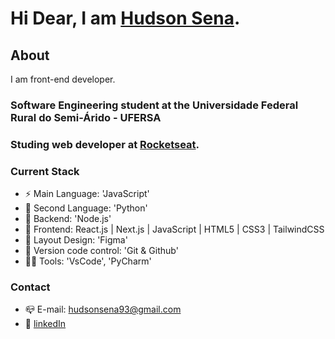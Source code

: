 
# Hi Dear, I am [Hudson Sena](https://hudsonsena.github.io/landing-page-hs/).

## About

I am front-end developer.
### Software Engineering student at the Universidade Federal Rural do Semi-Árido - UFERSA
### Studing web developer at [Rocketseat](https://www.rocketseat.com.br/).

### Current Stack

- ⚡️ Main Language: 'JavaScript'
- 🐍 Second Language: 'Python'
- 📡 Backend: 'Node.js'
- 💎 Frontend: React.js | Next.js | JavaScript | HTML5 | CSS3 | TailwindCSS
- 🎨 Layout Design: 'Figma'
- 🔧 Version code control: 'Git & Github'
- 👨‍💻 Tools: 'VsCode', 'PyCharm'

### Contact

- 📪 E-mail: hudsonsena93@gmail.com
- 👤 [linkedIn](https://www.linkedin.com/in/hudson-diego-de-oliveira-sena-890a72173/?locale=en_US)
